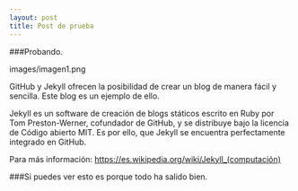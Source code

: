 ```yaml
---
layout: post
title: Post de prueba
---
```


###Probando. 

images/imagen1.png

GitHub y Jekyll ofrecen la posibilidad de crear un blog de manera fácil y sencilla. Este blog es un ejemplo de ello.

Jekyll es un software de creación de blogs státicos escrito en Ruby por Tom Preston-Werner, cofundador de GitHub, y se distribuye bajo la licencia de Código abierto MIT. Es por ello, que Jekyll se encuentra perfectamente integrado en GitHub. 

Para más información: https://es.wikipedia.org/wiki/Jekyll_(computación)

###Si puedes ver esto es porque todo ha salido bien.
